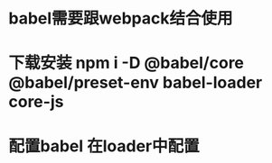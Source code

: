 
# babel需要跟webpack结合使用

# 下载安装  npm  i -D @babel/core @babel/preset-env babel-loader core-js

# 配置babel   在loader中配置
